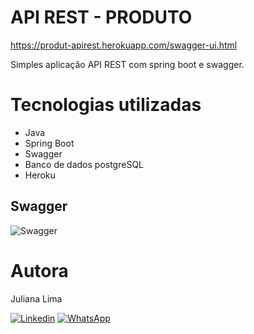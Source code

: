 # API REST - PRODUTO 

https://produt-apirest.herokuapp.com/swagger-ui.html


Simples aplicação API REST com spring boot e swagger.

# Tecnologias utilizadas

- Java
- Spring Boot
- Swagger
- Banco de dados postgreSQL
- Heroku

## Swagger
![Swagger](https://user-images.githubusercontent.com/89745459/187314489-1d21503f-68a5-4f58-ba7a-c275cf5b623b.png)

# Autora
Juliana Lima

[![Linkedin](https://img.shields.io/badge/-LinkedIn-%230077B5?style=for-the-badge&logo=linkedin&logoColor=white)](https://www.linkedin.com/in/juliana-lima-b133b967)
[![WhatsApp](https://img.shields.io/badge/WhatsApp-25D366?style=for-the-badge&logo=whatsapp&logoColor=white)](https://contate.me/Juliana-Lima)
